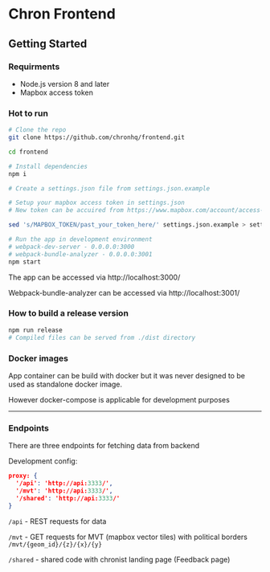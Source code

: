# Chron Frontend

## Getting Started

### Requirments

* Node.js version 8 and later
* Mapbox access token

### Hot to run

```bash
# Clone the repo
git clone https://github.com/chronhq/frontend.git

cd frontend

# Install dependencies
npm i

# Create a settings.json file from settings.json.example

# Setup your mapbox access token in settings.json 
# New token can be accuired from https://www.mapbox.com/account/access-tokens

sed 's/MAPBOX_TOKEN/past_your_token_here/' settings.json.example > settings.json

# Run the app in development environment
# webpack-dev-server - 0.0.0.0:3000
# webpack-bundle-analyzer - 0.0.0.0:3001 
npm start
```

The app can be accessed via http://localhost:3000/

Webpack-bundle-analyzer can be accessed via http://localhost:3001/

### How to build a release version

```bash
npm run release
# Compiled files can be served from ./dist directory
```

### Docker images

App container can be build with docker but it was never designed to be used as standalone docker image.

However docker-compose is applicable for development purposes

------
### Endpoints

There are three endpoints for fetching data from backend

Development config:
```json
proxy: {
  '/api': 'http://api:3333/',
  '/mvt': 'http://api:3333/',
  '/shared': 'http://api:3333/'
}
```
`/api` - REST requests for data

`/mvt` - GET requests for MVT (mapbox vector tiles) with political borders `/mvt/{geom_id}/{z}/{x}/{y}` 

`/shared` - shared code with chronist landing page (Feedback page)
